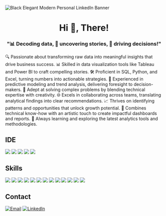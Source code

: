 ![Black Elegant Modern Personal LinkedIn Banner](https://github.com/user-attachments/assets/36f8a3bd-70d7-4ce4-b579-8530dd7e3e07)

<h1 align="center">Hi 👋, There!
<h3 align="center">"📊 Decoding data, 📖 uncovering stories, 🚀 driving decisions!"</h3>



🔍 Passionate about transforming raw data into meaningful insights that drive business success.
📊 Skilled in data visualization tools like Tableau and Power BI to craft compelling stories.
🛠 Proficient in SQL, Python, and Excel, turning numbers into actionable strategies.
🔮 Experienced in predictive modeling and trend analysis, delivering foresight to decision-makers.
🌟 Adept at solving complex problems by blending technical expertise with creativity.
🌐 Excels in collaborating across teams, translating analytical findings into clear recommendations.
📈 Thrives on identifying patterns and opportunities that unlock growth potential.
🎨 Combines technical know-how with an artistic touch to create impactful dashboards and reports.
🚀 Always learning and exploring the latest analytics tools and methodologies.

## IDE
![](https://img.shields.io/badge/Python-FFD43B?style=for-the-badge&logo=python&logoColor=blue) ![](https://img.shields.io/badge/Arduino_IDE-00979D?style=for-the-badge&logo=arduino&logoColor=white) ![](	https://img.shields.io/badge/Colab-F9AB00?style=for-the-badge&logo=googlecolab&color=525252) ![](https://img.shields.io/badge/PyCharm-000000.svg?&style=for-the-badge&logo=PyCharm&logoColor=white) ![](https://img.shields.io/badge/VSCode-0078D4?style=for-the-badge&logo=visual%20studio%20code&logoColor=white)

## Skills
![](https://img.shields.io/badge/Numpy-777BB4?style=for-the-badge&logo=numpy&logoColor=white) ![](https://img.shields.io/badge/Pandas-2C2D72?style=for-the-badge&logo=pandas&logoColor=white) ![](https://img.shields.io/badge/Python-FFD43B?style=for-the-badge&logo=python&logoColor=blue) ![](https://img.shields.io/badge/scikit_learn-F7931E?style=for-the-badge&logo=scikit-learn&logoColor=white) ![](https://img.shields.io/badge/SciPy-654FF0?style=for-the-badge&logo=SciPy&logoColor=white)  ![](https://img.shields.io/badge/Jupyter-F37626.svg?&style=for-the-badge&logo=Jupyter&logoColor=white) ![](https://img.shields.io/badge/Markdown-000000?style=for-the-badge&logo=markdown&logoColor=white) ![](https://img.shields.io/badge/Keras-FF0000?style=for-the-badge&logo=keras&logoColor=white) ![](https://img.shields.io/badge/PyTorch-EE4C2C?style=for-the-badge&logo=pytorch&logoColor=white) ![](https://img.shields.io/badge/Plotly-239120?style=for-the-badge&logo=plotly&logoColor=white) ![](	https://img.shields.io/badge/Astro-0C1222?style=for-the-badge&logo=astro&logoColor=FDFDFE) ![](https://img.shields.io/badge/HTML5-E34F26?style=for-the-badge&logo=html5&logoColor=white) ![](https://img.shields.io/badge/CSS3-1572B6?style=for-the-badge&logo=css3&logoColor=white)

## Contact
[![Email](https://img.shields.io/badge/Gmail-D14836?style=for-the-badge&logo=gmail&logoColor=white)](mailto:sharnappa.work@gmail.com) [![LinkedIn](https://img.shields.io/badge/LinkedIn-0077B5?style=for-the-badge&logo=linkedin&logoColor=white)]((https://www.linkedin.com/in/sharnappa-banenola/))

